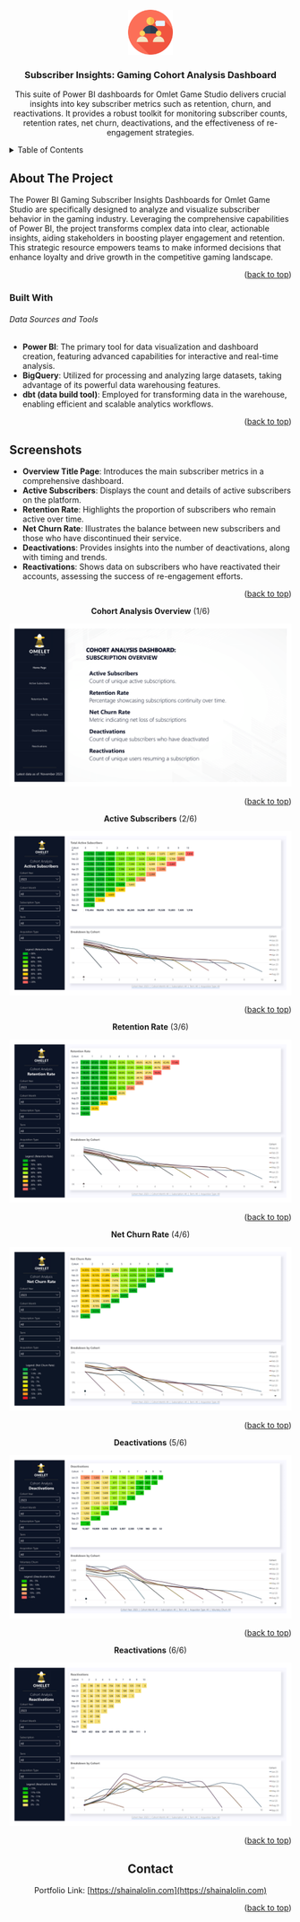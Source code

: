 <div id="top"></div>

<!-- PROJECT LOGO -->
<br />
<div align="center">
  <a href="https://github.com/slaisha/power-bi-cohort-analysis">
    <img src="images/orders-order-svgrepo-com.svg" alt="Logo" width="80" height="80">
  </a>

<h3 align="center">Subscriber Insights: Gaming Cohort Analysis Dashboard</h3>

  <p align="center">

This suite of Power BI dashboards for Omlet Game Studio delivers crucial insights into key subscriber metrics such as retention, churn, and reactivations. It provides a robust toolkit for monitoring subscriber counts, retention rates, net churn, deactivations, and the effectiveness of re-engagement strategies.

  </p>
</div>



<!-- TABLE OF CONTENTS -->
<details>
  <summary>Table of Contents</summary>
  <ol>
    <li><a href="#about-the-project">About the Project</a></li>
    <li><a href="#built-with">Built With</a></li>
    <li><a href="#screenshots">Screenshots</a></li>
    <li><a href="#contact">Contact</a></li>
  </ol>
</details>



<!-- ABOUT THE PROJECT -->
## About The Project

<!-- [![Product Name Screen Shot][product-screenshot]](https://example.com) -->

The Power BI Gaming Subscriber Insights Dashboards for Omlet Game Studio are specifically designed to analyze and visualize subscriber behavior in the gaming industry. Leveraging the comprehensive capabilities of Power BI, the project transforms complex data into clear, actionable insights, aiding stakeholders in boosting player engagement and retention. This strategic resource empowers teams to make informed decisions that enhance loyalty and drive growth in the competitive gaming landscape.

<p align="right">(<a href="#top">back to top</a>)</p>



### Built With
###### Data Sources and Tools
* **Power BI**: The primary tool for data visualization and dashboard creation, featuring advanced capabilities for interactive and real-time analysis.
* **BigQuery**: Utilized for processing and analyzing large datasets, taking advantage of its powerful data warehousing features.
* **dbt (data build tool)**: Employed for transforming data in the warehouse, enabling efficient and scalable analytics workflows.


<!-- 
* [React.js](https://reactjs.org/)
* [Vue.js](https://vuejs.org/)
* [Angular](https://angular.io/)
* [Svelte](https://svelte.dev/)
* [Laravel](https://laravel.com)
* [Bootstrap](https://getbootstrap.com)
* [JQuery](https://jquery.com) -->

<p align="right">(<a href="#top">back to top</a>)</p>



<!-- SCREENSHOTS -->
## Screenshots


- **Overview Title Page**: Introduces the main subscriber metrics in a comprehensive dashboard.
- **Active Subscribers**: Displays the count and details of active subscribers on the platform.
- **Retention Rate**: Highlights the proportion of subscribers who remain active over time.
- **Net Churn Rate**: Illustrates the balance between new subscribers and those who have discontinued their service.
- **Deactivations**: Provides insights into the number of deactivations, along with timing and trends.
- **Reactivations**: Shows data on subscribers who have reactivated their accounts, assessing the success of re-engagement efforts.


<p align="right">(<a href="#top">back to top</a>)</p>

<!-- Image Stack with GitHub Links -->
<div align="center">

<!-- Image with GitHub Link -->
<b>Cohort Analysis Overview</b> (1/6) 

<div>
  <a href="https://github.com/slaisha/power-bi-cohort-analysis/blob/master/images/Product-Cohort-Analysis-1.png">
    <img src="images/Product-Cohort-Analysis-1.png" style="max-width: 100%; height: auto;">
  </a>
</div>

<p align="right">(<a href="#top">back to top</a>)</p>
<b>Active Subscribers</b>  (2/6) 
<p>
<!-- Image with GitHub Link -->
<div>
  <a href="https://github.com/slaisha/power-bi-cohort-analysis/blob/master/images/Product-Cohort-Analysis-2.png">
    <img src="images/Product-Cohort-Analysis-2.png" style="max-width: 100%; height: auto;">
  </a>
</div>
<p align="right">(<a href="#top">back to top</a>)</p>
<b>Retention Rate</b>  (3/6) 
<p>
<!-- Image with GitHub Link -->
<div>
  <a href="https://github.com/slaisha/power-bi-cohort-analysis/blob/master/images/Product-Cohort-Analysis-3.png">
    <img src="images/Product-Cohort-Analysis-3.png" style="max-width: 100%; height: auto;">
  </a>
</div>
<p align="right">(<a href="#top">back to top</a>)</p>
<b>Net Churn Rate</b>  (4/6) 
<p>
<!-- Image with GitHub Link -->
<div>
  <a href="https://github.com/slaisha/power-bi-cohort-analysis/blob/master/images/Product-Cohort-Analysis-4.png">
    <img src="images/Product-Cohort-Analysis-4.png" style="max-width: 100%; height: auto;">
  </a>
</div> 
<p align="right">(<a href="#top">back to top</a>)</p>


<!-- Image with GitHub Link -->
<b>Deactivations</b>  (5/6) 
<p>
<div>
  <a href="https://github.com/slaisha/power-bi-cohort-analysis/blob/master/images/Product-Cohort-Analysis-5.png">
    <img src="images/Product-Cohort-Analysis-5.png" style="max-width: 100%; height: auto;">
  </a>
</div>
<p align="right">(<a href="#top">back to top</a>)</p>


<!-- Image with GitHub Link -->
<b>Reactivations</b>  (6/6)
<p>
<div>
  <a href="https://github.com/slaisha/power-bi-cohort-analysis/blob/master/images/Product-Cohort-Analysis-6.png">
    <img src="images/Product-Cohort-Analysis-6.png" style="max-width: 100%; height: auto;">
  </a>
</div>
<p align="right">(<a href="#top">back to top</a>)</p>





<!-- CONTACT -->
## Contact

Portfolio Link: [https://shainalolin.com](https://shainalolin.com)

<p align="right">(<a href="#top">back to top</a>)</p>




<!-- MARKDOWN LINKS & IMAGES -->
<!-- https://www.markdownguide.org/basic-syntax/#reference-style-links -->
[contributors-shield]: https://img.shields.io/github/contributors/github_username/repo_name.svg?style=for-the-badge
[contributors-url]: https://github.com/github_username/repo_name/graphs/contributors
[forks-shield]: https://img.shields.io/github/forks/github_username/repo_name.svg?style=for-the-badge
[forks-url]: https://github.com/github_username/repo_name/network/members
[stars-shield]: https://img.shields.io/github/stars/github_username/repo_name.svg?style=for-the-badge
[stars-url]: https://github.com/github_username/repo_name/stargazers
[issues-shield]: https://img.shields.io/github/issues/github_username/repo_name.svg?style=for-the-badge
[issues-url]: https://github.com/github_username/repo_name/issues
[license-shield]: https://img.shields.io/github/license/github_username/repo_name.svg?style=for-the-badge
[license-url]: https://github.com/github_username/repo_name/blob/master/LICENSE.txt
[linkedin-shield]: https://img.shields.io/badge/-LinkedIn-black.svg?style=for-the-badge&logo=linkedin&colorB=555
[linkedin-url]: https://linkedin.com/in/linkedin_username
[product-screenshot]: images/screenshot.png
[s1-screenshot]: images/Saffron-Autos-01.png
